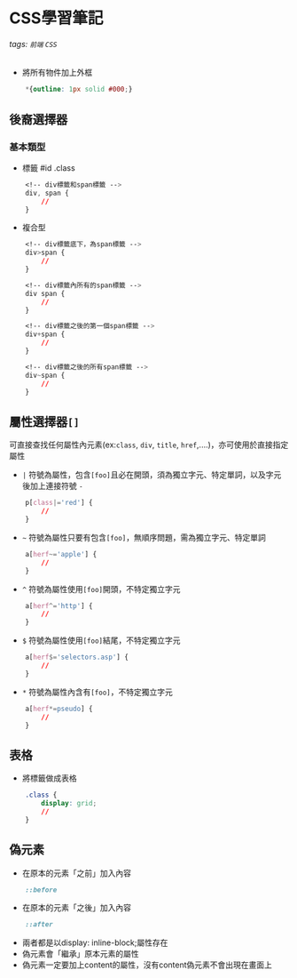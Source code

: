 # CSS學習筆記

###### tags: `前端` `CSS`

- 將所有物件加上外框

```css
    *{outline: 1px solid #000;}
```

## 後裔選擇器

### 基本類型

- 標籤 #id .class

```css
    <!-- div標籤和span標籤 -->
    div, span {
        //
    }
```

- 複合型

```css
    <!-- div標籤底下，為span標籤 -->
    div>span {
        //
    }

    <!-- div標籤內所有的span標籤 -->
    div span {
        //
    }

    <!-- div標籤之後的第一個span標籤 -->
    div+span {
        //
    }

    <!-- div標籤之後的所有span標籤 -->
    div~span {
        //
    }
```

## 屬性選擇器`[]`

可直接查找任何屬性內元素(ex:`class`, `div`, `title`, `href`,....)，亦可使用於直接指定屬性

- `|` 符號為屬性，包含`[foo]`且必在開頭，須為獨立字元、特定單詞，以及字元後加上連接符號 `-`

```css
    p[class|='red'] {
        //
    }
```

- `~` 符號為屬性只要有包含`[foo]`，無順序問題，需為獨立字元、特定單詞

```css
    a[herf~='apple'] {
        //
    }
```

- `^` 符號為屬性使用`[foo]`開頭，不特定獨立字元

```css
    a[herf^='http'] {
        //
    }
```

- `$` 符號為屬性使用`[foo]`結尾，不特定獨立字元

```css
    a[herf$='selectors.asp'] {
        //
    }
```

- `*` 符號為屬性內含有`[foo]`，不特定獨立字元

```css
    a[herf*=pseudo] {
        //
    }
```

## 表格

- 將標籤做成表格

```css
    .class {
        display: grid;
        //
    }
```

## 偽元素

- 在原本的元素「之前」加入內容

```css
    ::before
```

- 在原本的元素「之後」加入內容

```css
    ::after
```

- 兩者都是以display: inline-block;屬性存在
- 偽元素會「繼承」原本元素的屬性
- 偽元素一定要加上content的屬性，沒有content偽元素不會出現在畫面上
